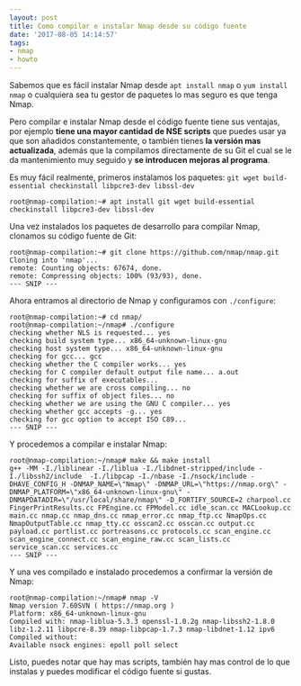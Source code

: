 ```yaml
---
layout: post
title: Como compilar e instalar Nmap desde su código fuente
date: '2017-08-05 14:14:57'
tags:
- nmap
- howto
---
```


Sabemos que es fácil instalar Nmap desde `apt install nmap` o `yum install nmap` o cualquiera sea tu gestor de paquetes lo mas seguro es que tenga Nmap.

Pero compilar e instalar Nmap desde el código fuente tiene sus ventajas, por ejemplo **tiene una mayor cantidad de NSE scripts** que puedes usar ya que son añadidos constantemente, o también tienes **la versión mas actualizada**, además que la compilamos directamente de su Git el cual se le da mantenimiento muy seguido y **se introducen mejoras al programa**.

Es muy fácil realmente, primeros instalamos los paquetes: `git wget build-essential checkinstall libpcre3-dev libssl-dev`

```
root@nmap-compilation:~# apt install git wget build-essential checkinstall libpcre3-dev libssl-dev
```

Una vez instalados los paquetes de desarrollo para compilar Nmap, clonamos su código fuente de Git:

```
root@nmap-compilation:~# git clone https://github.com/nmap/nmap.git
Cloning into 'nmap'...
remote: Counting objects: 67674, done.
remote: Compressing objects: 100% (93/93), done.
--- SNIP ---
```

Ahora entramos al directorio de Nmap y configuramos con `./configure`:

```
root@nmap-compilation:~# cd nmap/
root@nmap-compilation:~/nmap# ./configure
checking whether NLS is requested... yes
checking build system type... x86_64-unknown-linux-gnu
checking host system type... x86_64-unknown-linux-gnu
checking for gcc... gcc
checking whether the C compiler works... yes
checking for C compiler default output file name... a.out
checking for suffix of executables...
checking whether we are cross compiling... no
checking for suffix of object files... no
checking whether we are using the GNU C compiler... yes
checking whether gcc accepts -g... yes
checking for gcc option to accept ISO C89...
--- SNIP ---
```

Y procedemos a compilar e instalar Nmap:

```
root@nmap-compilation:~/nmap# make && make install
g++ -MM -I./liblinear -I./liblua -I./libdnet-stripped/include -I./libssh2/include  -I./libpcap -I./nbase -I./nsock/include -DHAVE_CONFIG_H -DNMAP_NAME=\"Nmap\" -DNMAP_URL=\"https://nmap.org\" -DNMAP_PLATFORM=\"x86_64-unknown-linux-gnu\" -DNMAPDATADIR=\"/usr/local/share/nmap\" -D_FORTIFY_SOURCE=2 charpool.cc FingerPrintResults.cc FPEngine.cc FPModel.cc idle_scan.cc MACLookup.cc main.cc nmap.cc nmap_dns.cc nmap_error.cc nmap_ftp.cc NmapOps.cc NmapOutputTable.cc nmap_tty.cc osscan2.cc osscan.cc output.cc payload.cc portlist.cc portreasons.cc protocols.cc scan_engine.cc scan_engine_connect.cc scan_engine_raw.cc scan_lists.cc service_scan.cc services.cc
--- SNIP ---
```

Y una ves compilado e instalado procedemos a confirmar la versión de Nmap:

```
root@nmap-compilation:~/nmap# nmap -V
Nmap version 7.60SVN ( https://nmap.org )
Platform: x86_64-unknown-linux-gnu
Compiled with: nmap-liblua-5.3.3 openssl-1.0.2g nmap-libssh2-1.8.0
libz-1.2.11 libpcre-8.39 nmap-libpcap-1.7.3 nmap-libdnet-1.12 ipv6
Compiled without:
Available nsock engines: epoll poll select
```

Listo, puedes notar que hay mas scripts, también hay mas control de lo que instalas y puedes modificar el código fuente si gustas.

# <script type="text/javascript" src="https://asciinema.org/a/Xwgir0OwOzYJyutiADpFHQR1V.js" id="asciicast-Xwgir0OwOzYJyutiADpFHQR1V" async></script>